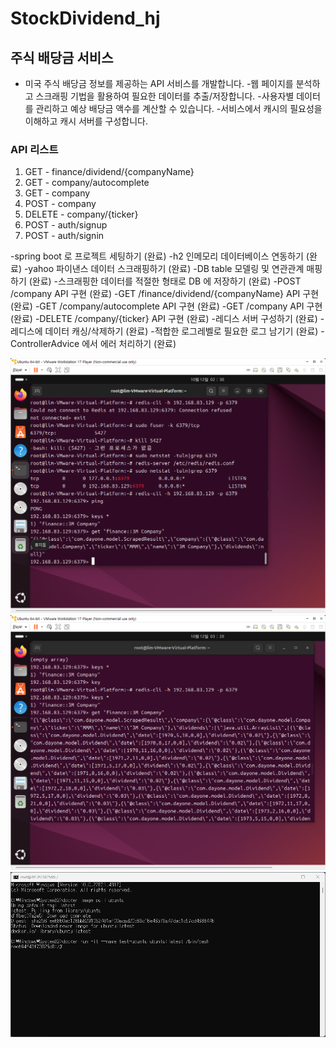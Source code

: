 # StockDividend_hj

## 주식 배당금 서비스
- 미국 주식 배당금 정보를 제공하는 API 서비스를 개발합니다.
  -웹 페이지를 분석하고 스크래핑 기법을 활용하여 필요한 데이터를 추출/저장합니다.
  -사용자별 데이터를 관리하고 예상 배당금 액수를 계산할 수 있습니다.
  -서비스에서 캐시의 필요성을 이해하고 캐시 서버를 구성합니다.


### API 리스트
1. GET - finance/dividend/{companyName}
2. GET - company/autocomplete
3. GET - company
4. POST - company
5. DELETE - company/{ticker}
6. POST - auth/signup
7. POST - auth/signin

-spring boot 로 프로젝트 세팅하기 (완료)
-h2 인메모리 데이터베이스 연동하기 (완료)
-yahoo 파이낸스 데이터 스크래핑하기 (완료)
-DB table 모델링 및 연관관계 매핑하기 (완료)
-스크래핑한 데이터를 적절한 형태로 DB 에 저장하기 (완료)
-POST /company API 구현 (완료)
-GET /finance/dividend/{companyName} API 구현 (완료)
-GET /company/autocomplete API 구현 (완료)
-GET /company API 구현 (완료)
-DELETE /company/{ticker} API 구현 (완료)
-레디스 서버 구성하기 (완료)
-레디스에 데이터 캐싱/삭제하기 (완료)
-적합한 로그레벨로 필요한 로그 남기기 (완료)
-ControllerAdvice 에서 에러 처리하기 (완료)

![Image1](./2.png)
![Image2](./3.png)
![Image3](./4.png)

